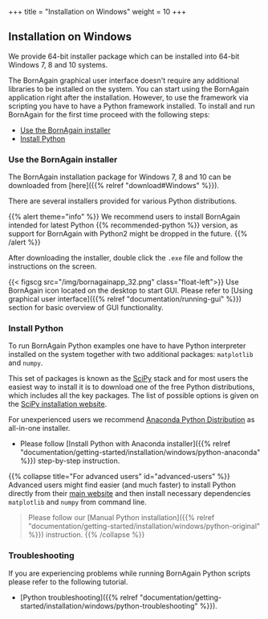 +++
title = "Installation on Windows"
weight = 10
+++

## Installation on Windows

We provide 64-bit installer package which can be installed into 64-bit Windows 7, 8 and 10 systems.

The BornAgain graphical user interface doesn't require any additional libraries to be installed on the system. You can start using the BornAgain application right after the installation. However, to use the framework via scripting you have to have a Python framework installed. To install and run BornAgain for the first time proceed with the following steps:

* [Use the BornAgain installer](#use-the-bornagain-installer)
* [Install Python](#install-python")

### Use the BornAgain installer

The BornAgain installation package for Windows 7, 8 and 10 can be downloaded from [here]({{% relref "download#Windows" %}}). 

There are several installers provided for various Python distributions. 

{{% alert theme="info" %}}
We recommend users to install BornAgain intended for latest Python {{% recommended-python %}} version, as support for BornAgain with Python2 might be dropped in the future.
{{% /alert %}}

After downloading the installer, double click the `.exe` file and follow the instructions on the screen.

{{< figscg src="/img/bornagainapp_32.png" class="float-left">}} Use BornAgain icon located on the desktop to start GUI.
Please refer to [Using graphical user interface]({{% relref "documentation/running-gui" %}}) section for basic overview of GUI functionality.
<p style="clear: both;">

### Install Python

To run BornAgain Python examples one have to have Python interpreter installed on the system together with two additional packages: `matplotlib` and `numpy`.

This set of packages is known as the [SciPy](http://www.scipy.org/) stack
and for most users the easiest way to install it is to download one of the free Python distributions, which includes all the key packages.
The list of possible options is given on the [SciPy installation website](http://www.scipy.org/install.html).

For unexperienced users we recommend [Anaconda Python Distribution](http://www.anaconda.com) as all-in-one installer.

+ Please follow [Install Python with Anaconda installer]({{% relref "documentation/getting-started/installation/windows/python-anaconda" %}})
step-by-step instruction.

{{% collapse title="For advanced users" id="advanced-users" %}}
Advanced users might find easier (and much faster) to install Python directly from their <a href="https://www.python.org/downloads">main website</a>
and then install necessary dependencies `matplotlib` and `numpy` from command line.
> Please follow our [Manual Python installation]({{% relref "documentation/getting-started/installation/windows/python-original" %}}) instruction.
{{% /collapse %}}

### Troubleshooting

If you are experiencing problems while running BornAgain Python scripts please refer to the following tutorial.

+ [Python troubleshooting]({{% relref "documentation/getting-started/installation/windows/python-troubleshooting" %}}).


